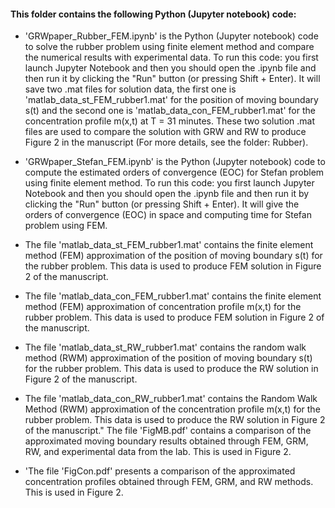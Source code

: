 #### This folder contains the following Python (Jupyter notebook) code:

- 'GRWpaper_Rubber_FEM.ipynb' is the Python (Jupyter notebook) code to solve the rubber problem using finite element method and compare the numerical results with experimental data. To run this code: you first  launch Jupyter Notebook  and then you should open the .ipynb file and then run it by  clicking the "Run" button (or pressing Shift + Enter). It will save two .mat files for solution data, the first one is 'matlab_data_st_FEM_rubber1.mat' for the position of moving boundary s(t) and the second one is 'matlab_data_con_FEM_rubber1.mat' for the concentration profile m(x,t) at T = 31 minutes. These two solution .mat files are used to compare the solution with GRW and RW to produce Figure 2 in the manuscript (For more details, see the folder: Rubber). 

- 'GRWpaper_Stefan_FEM.ipynb' is the Python (Jupyter notebook) code to compute the estimated orders of convergence (EOC) for Stefan problem using finite element method. To run this code: you first  launch Jupyter Notebook  and then you should open the .ipynb file and then run it by  clicking the "Run" button (or pressing Shift + Enter). It will give the orders of convergence (EOC) in space and computing time for Stefan problem using FEM.

- The file 'matlab_data_st_FEM_rubber1.mat' contains the  finite element method  (FEM) approximation of the position of moving boundary s(t) for the rubber problem. This data is used to produce FEM solution in Figure 2 of the manuscript. 

- The file 'matlab_data_con_FEM_rubber1.mat' contains the  finite element method  (FEM) approximation of concentration profile m(x,t) for the rubber problem. This data is used to produce FEM solution in Figure 2 of the manuscript. 

 - The file 'matlab_data_st_RW_rubber1.mat' contains the  random walk method (RWM) approximation of the position of moving boundary s(t) for the rubber problem. This data is used to produce the RW solution in Figure 2 of the manuscript. 

- The file 'matlab_data_con_RW_rubber1.mat' contains the Random Walk Method (RWM) approximation of the concentration profile m(x,t) for the rubber problem. This data is used to produce the RW solution in Figure 2 of the manuscript."
The file 'FigMB.pdf' contains a comparison of the approximated moving boundary results obtained through FEM, GRM, RW, and experimental data from the lab. This is used in Figure 2.

- 'The file 'FigCon.pdf' presents a comparison of the approximated concentration profiles obtained through FEM, GRM, and RW methods. This is used in Figure 2.
